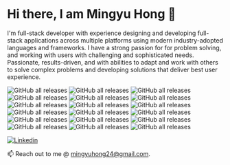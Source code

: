 #                                                         Hi there, I am Mingyu Hong 👋

I'm full-stack developer with experience designing and developing full-stack applications across multiple platforms using modern industry-adopted languages and frameworks. I have a strong passion for for problem solving, and working with users with challenging and sophisticated needs. Passionate, results-driven, and with abilities to adapt and work with others to solve complex problems and developing solutions that deliver best user experience.

![GitHub all releases](https://img.shields.io/badge/-HTML5-E34F26?logo=HTML5&logoColor=white)
![GitHub all releases](https://img.shields.io/badge/-CSS3-1572B6?logo=CSS3)
![GitHub all releases](https://img.shields.io/badge/-Javascript-F7DF1E?logo=javascript&logoColor=white)
![GitHub all releases](https://img.shields.io/badge/-jQuery-0769AD?logo=jQuery)
![GitHub all releases](https://img.shields.io/badge/-Python-3776AB?logo=Python&logoColor=white)
![GitHub all releases](https://img.shields.io/badge/-React-61DAFB?logo=React&logoColor=white)
![GitHub all releases](https://img.shields.io/badge/-Styled--Components-DB7093?logo=styled-components&logoColor=white)
![GitHub all releases](https://img.shields.io/badge/-Gatsby-663399?logo=gatsby)
![GitHub all releases](https://img.shields.io/badge/-Django-092E20?logo=Django)
![GitHub all releases](https://img.shields.io/badge/-MongoDB-47A248?logo=MongoDB&logoColor=white)
![GitHub all releases](https://img.shields.io/badge/-PostgreSQL-4169E1?logo=PostgreSQL&logoColor=white)
![GitHub all releases](https://img.shields.io/badge/-Node.js-339933?logo=node.js&logoColor=white)
![GitHub all releases](https://img.shields.io/badge/-Firebase-FFCA28?logo=Firebase&logoColor=white)
![GitHub all releases](https://img.shields.io/badge/-Amazon%20S3-569A31?logo=amazons3&logoColor=white)
![GitHub all releases](https://img.shields.io/badge/-Heroku-430098?logo=Heroku)
![GitHub all releases](https://img.shields.io/badge/-Netlify-00C7B7?logo=Netlify&logoColor=white)
![GitHub all releases](https://img.shields.io/badge/-Postman-FF6C37?logo=postman&logoColor=white) 
![GitHub all releases](https://img.shields.io/badge/-Bootstrap-7952B3?logo=bootstrap&logoColor=white)




[![Linkedin](https://img.shields.io/badge/LinkedIn-0077B5?style=for-the-badge&logo=linkedin&logoColor=white)](https://www.linkedin.com/in/mingyu-hong/)
&nbsp;

📫 Reach out to me @ mingyuhong24@gmail.com.

